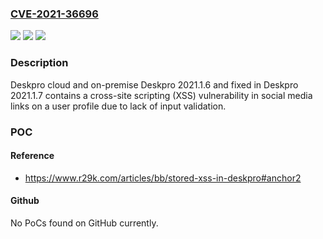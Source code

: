 ### [CVE-2021-36696](https://cve.mitre.org/cgi-bin/cvename.cgi?name=CVE-2021-36696)
![](https://img.shields.io/static/v1?label=Product&message=n%2Fa&color=blue)
![](https://img.shields.io/static/v1?label=Version&message=n%2Fa&color=blue)
![](https://img.shields.io/static/v1?label=Vulnerability&message=n%2Fa&color=brighgreen)

### Description

Deskpro cloud and on-premise Deskpro 2021.1.6 and fixed in Deskpro 2021.1.7 contains a cross-site scripting (XSS) vulnerability in social media links on a user profile due to lack of input validation.

### POC

#### Reference
- https://www.r29k.com/articles/bb/stored-xss-in-deskpro#anchor2

#### Github
No PoCs found on GitHub currently.

